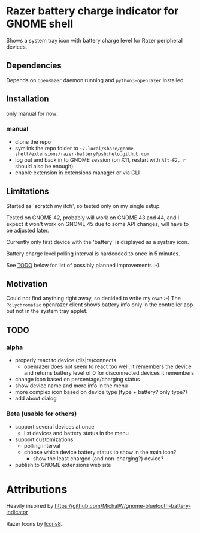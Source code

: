 # Razer battery charge indicator for GNOME shell

Shows a system tray icon with battery charge level
for Razer peripheral devices.

## Dependencies
Depends on `OpenRazer` daemon running and `python3-openrazer` installed.

## Installation

only manual for now:

### manual
- clone the repo
- symlink the repo folder to `~/.local/share/gnome-shell/extensions/razer-battery@pshchelo.github.com`
- log out and back in to GNOME session (on X11, restart with `Alt-F2, r` should also be enough)
- enable extension in extensions manager or via CLI

## Limitations
Started as 'scratch my itch', so tested only on my single setup.

Tested on GNOME 42, probably will work on GNOME 43 and 44,
and I expect it won't work on GNOME 45 due to some API changes,
will have to be adjusted later.

Currently only first device with the 'battery' is displayed as a systray icon.

Battery charge level polling interval is hardcoded to once in 5 minutes.

See [TODO](#todo) below for list of possibly planned improvements :-). 

## Motivation
Could not find anything right away, so decided to write my own :-)
The `Polychromatic` openrazer client shows battery info only in the controller app
but not in the system tray applet.

## TODO

### alpha
- properly react to device (dis|re)connects
  - openrazer does not seem to react too well,
    it remembers the device and returns battery level of 0 for disconnected devices it remembers
- change icon based on percentage/charging status
- show device name and more info in the menu
- more complex icon based on device type (type + battery? only type?)
- add about dialog

### Beta (usable for others)
- support several devices at once
  - list devices and battery status in the menu
- support customizations
  - polling interval
  - choose which device battery status to show in the main icon?
    - show the least charged (and non-charging?) device?
- publish to GNOME extensions web site

# Attributions

Heavily inspired by https://github.com/MichalW/gnome-bluetooth-battery-indicator

Razer Icons by [Icons8](https://icons8.com/).
